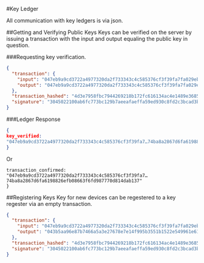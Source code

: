 #Key Ledger

All communication with key ledgers is via json.

##Getting and Verifying Public Keys
Keys can be verified on the server by issuing a transaction with the input and output equaling the public key in question.

###Requesting key verification.

```json
{
  "transaction": {
    "input": "047eb9a9cd3722a4977320da2f733343c4c585376cf3f39fa7fa029eb6a9f750e39982f16cca04a3674ba8a2867d6fa6198826efb08663f6fd987770d814dab137",
    "output": "047eb9a9cd3722a4977320da2f733343c4c585376cf3f39fa7fa029eb6a9f750e39982f16cca04a3674ba8a2867d6fa6198826efb08663f6fd987770d814dab137"
  },
  "transaction_hashed": "4d3e7958fbc7944269218b172fc616134ac4e1489e368589c6b76628913b9f49",
  "signature": "3045022100ab6fc773bc129b7aeeafaeffa59ed930c8fd2c3bcad3bad514c90dda548fea710220274c4fa8a5a118a2c75d1de8052f540ef80f79c413bb66507ba41f22da9b8314"
}
```
###Ledger Response

```json
{
key_verified:
"047eb9a9cd3722a4977320da2f733343c4c585376cf3f39fa7…74ba8a2867d6fa6198826efb08663f6fd987770d814dab137"
}
```

Or

```{
transaction_confirmed:
"047eb9a9cd3722a4977320da2f733343c4c585376cf3f39fa7…74ba8a2867d6fa6198826efb08663f6fd987770d814dab137"
}
```

##Registering Keys
Key for new devices can be regestered to a key regester via an empty transaction.

```json
{
  "transaction": {
    "input": "047eb9a9cd3722a4977320da2f733343c4c585376cf3f39fa7fa029eb6a9f750e39982f16cca04a3674ba8a2867d6fa6198826efb08663f6fd987770d814dab137",
    "output": "043b5aa96e87b7466a5a3e27678e7e14f995b3551b1522e549961e613ea775272572245334ca8f4f3deccc47f5cfe1d90f0c57b9eba1206a6d772cbf86a7aab235"
  },
  "transaction_hashed": "4d3e7958fbc7944269218b172fc616134ac4e1489e368589c6b76628913b9f49",
  "signature": "3045022100ab6fc773bc129b7aeeafaeffa59ed930c8fd2c3bcad3bad514c90dda548fea710220274c4fa8a5a118a2c75d1de8052f540ef80f79c413bb66507ba41f22da9b8314"
}
```



